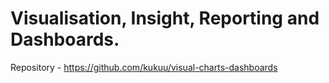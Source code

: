 # Visualisation, Insight, Reporting and Dashboards.

Repository - https://github.com/kukuu/visual-charts-dashboards
